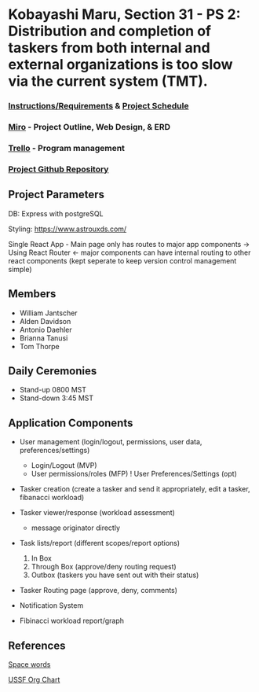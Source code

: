 # Kobayashi Maru, Section 31 - PS 2: Distribution and completion of taskers from both internal and external organizations is too slow via the current system (TMT).

### [Instructions/Requirements](https://learn-2.galvanize.com/cohorts/2242/blocks/1131/content_files/units/instructions.md) & [Project Schedule](https://docs.google.com/spreadsheets/d/1YTrmCJHOMmBMSd7XV9xjTJuAYHYHGg7y88qxi99rLQ0/edit#gid=0)

### [Miro](https://miro.com/app/board/o9J_laKxjS0=/) - Project Outline, Web Design, & ERD

### [Trello](https://trello.com/invite/b/f0oja1MK/16d1189bcc4e505508b9bb71d2a16555/sdicapstone) - Program management

### [Project Github Repository](https://github.com/willjantscher/SDI_Capstone)

## Project Parameters
DB: Express with postgreSQL

Styling: https://www.astrouxds.com/ 

Single React App - Main page only has routes to major app components -> Using React Router <- major components can have internal routing to other react components (kept seperate to keep version control management simple)

## Members
- William Jantscher 
- Alden Davidson
- Antonio Daehler
- Brianna Tanusi
- Tom Thorpe

## Daily Ceremonies
 - Stand-up 0800 MST
 - Stand-down 3:45 MST

## Application Components
- User management (login/logout, permissions, user data, preferences/settings)
    + Login/Logout (MVP)
    + User permissions/roles (MFP)
    ! User Preferences/Settings (opt)

- Tasker creation (create a tasker and send it appropriately, edit a tasker, fibanacci workload)
- Tasker viewer/response (workload assessment)
    - message originator directly 
- Task lists/report (different scopes/report options)
    1. In Box
    2. Through Box (approve/deny routing request)
    3. Outbox (taskers you have sent out with their status)
- Tasker Routing page (approve, deny, comments)
- Notification System
- Fibinacci workload report/graph

## References
[Space words](https://www.teachstarter.com/us/teaching-resource/space-word-wall-vocabulary-us/)

[USSF Org Chart](https://www.militarytimes.com/opinion/commentary/2020/10/21/william-shatner-and-the-military-times-brought-america-into-the-most-important-debate-in-the-ndaa/)





